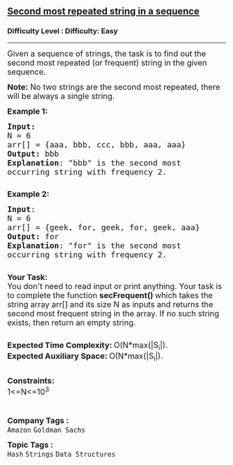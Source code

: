 <h2><a href="https://www.geeksforgeeks.org/problems/second-most-repeated-string-in-a-sequence0534/1?page=2&category=Strings&difficulty=Basic,Easy&sortBy=submissions">Second most repeated string in a sequence</a></h2><h3>Difficulty Level : Difficulty: Easy</h3><hr><div class="problems_problem_content__Xm_eO"><p><span style="font-size: 18px;">Given a sequence of strings, the task is to find out the second most repeated (or frequent) string in the given sequence.</span></p>
<p><span style="font-size: 18px;"><strong>Note:</strong> No two strings are the second most repeated, there will be always a single string.</span></p>
<p><span style="font-size: 18px;"><strong>Example 1:</strong></span></p>
<pre><span style="font-size: 18px;"><strong>Input:</strong>
N = 6
arr[] = {aaa, bbb, ccc, bbb, aaa, aaa}
<strong>Output:</strong> bbb
<strong>Explanation</strong>: "bbb" is the second most 
occurring string with frequency 2.
</span>
</pre>
<p><span style="font-size: 18px;"><strong>Example 2:</strong></span></p>
<pre><span style="font-size: 18px;"><strong>Input</strong>: 
N = 6
arr[] = {geek, for, geek, for, geek, aaa}
<strong>Output:</strong> for
<strong>Explanation</strong>: "for" is the second most
occurring string with frequency 2.
</span></pre>
<p><br><span style="font-size: 18px;"><strong>Your Task:</strong><br>You don't need to read input or print anything. Your task is to complete the function&nbsp;<strong>secFrequent()&nbsp;</strong>which takes the string array arr[] and its size N as inputs and returns the second most frequent string in the array. If no such string exists, then return an empty string.</span></p>
<p><br><span style="font-size: 18px;"><strong>Expected Time Complexity:&nbsp;</strong>O(N*max(|S<sub>i</sub>|).<br><strong>Expected Auxiliary Space:&nbsp;</strong>O(N*max(|S<sub>i</sub>|).</span></p>
<p><br><span style="font-size: 18px;"><strong>Constraints:</strong><br>1&lt;=N&lt;=10<sup>3</sup></span></p>
<p>&nbsp;</p></div><p><span style=font-size:18px><strong>Company Tags : </strong><br><code>Amazon</code>&nbsp;<code>Goldman Sachs</code>&nbsp;<br><p><span style=font-size:18px><strong>Topic Tags : </strong><br><code>Hash</code>&nbsp;<code>Strings</code>&nbsp;<code>Data Structures</code>&nbsp;